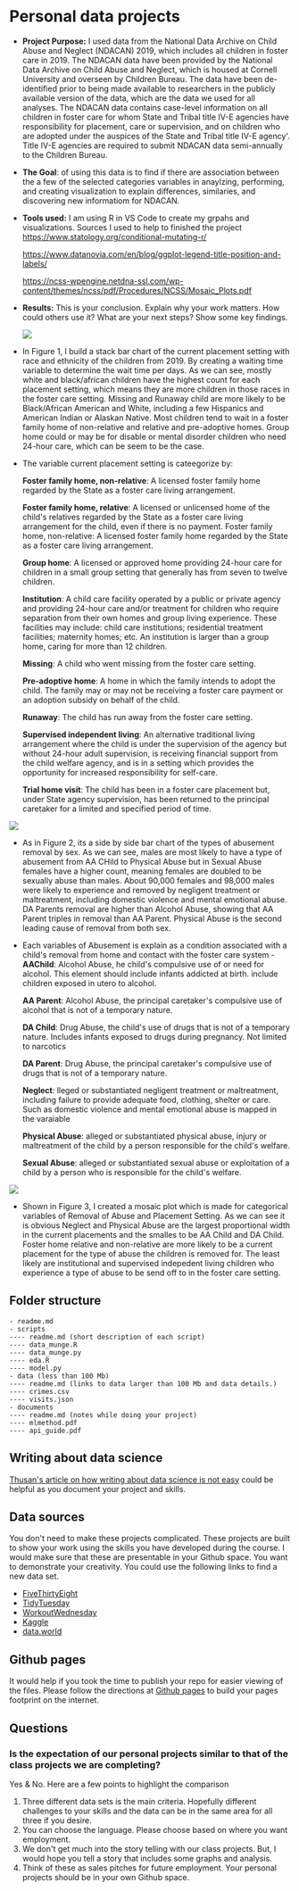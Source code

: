 # Personal data projects

- __Project Purpose:__ I used data from the National Data Archive on Child Abuse and Neglect (NDACAN) 2019, which includes all children in foster care in 2019. The NDACAN data have been provided by the National Data Archive on Child Abuse and Neglect, which is housed at Cornell University and overseen by Children Bureau. The data have been de-identified prior to being made available to researchers in the publicly available version of the data, which are the data we used for all analyses. The NDACAN data contains case-level information on all children in foster care for whom State and Tribal title IV-E agencies have responsibility for placement, care or supervision, and on children who are adopted under the auspices of the State and Tribal title IV-E agency'. Title IV-E agencies are required to submit NDACAN data semi-annually to the Children Bureau. 

- __The Goal__: of using this data is to find if there are association between the a few of the selected categories variables in anaylzing, performing, and creating visualization to explain differences, similaries, and discovering new informatiom for NDACAN.

- __Tools used:__ I am using R in VS Code to create my grpahs and visualizations. 
Sources I used to help to finished the project
https://www.statology.org/conditional-mutating-r/

    https://www.datanovia.com/en/blog/ggplot-legend-title-position-and-labels/

    https://ncss-wpengine.netdna-ssl.com/wp-content/themes/ncss/pdf/Procedures/NCSS/Mosaic_Plots.pdf



- __Results:__ This is your conclusion.  Explain why your work matters.  How could others use it?  What are your next steps? Show some key findings.
    
    ![](documents/figure1_curplset_race_sex.png)

- In Figure 1, I build a stack bar chart of the current placement setting with race and ethnicity of the children from 2019. By creating a waiting time variable to determine the wait time per days. As we can see, mostly white and black/african children have the highest count for each placement setting, which means they are more children in those races in the foster care setting. Missing and Runaway child are more likely to be Black/African American and White, including a few Hispanics and American Indian or Alaskan Native. Most children tend to wait in a foster family home of non-relative and relative and pre-adoptive homes. Group home could or may be for disable or mental disorder children who need 24-hour care, which can be seem to be the case. 
     
- The variable current placement setting is cateegorize by: 

    __Foster family home, non-relative__: A licensed foster family home regarded by the State as a foster care living arrangement.

    __Foster family home, relative__: A licensed or unlicensed home of the child's relatives regarded by the State as a foster care living arrangement for the child, even if there is no payment.
     Foster family home, non-relative: A licensed foster family home regarded by the State as a foster care living arrangement. 
     
    __Group home__: A licensed or approved home providing 24-hour care for children in a small group setting that generally has from seven to twelve children.
     
    __Institution__: A child care facility operated by a public or private agency and providing 24-hour care and/or treatment for children who require separation from their own homes and group living experience. These facilities may include: child care institutions; residential treatment facilities; maternity homes; etc. An institution is larger than a group home, caring for more than 12 children.

    __Missing__: A child who went missing from the foster care setting.
     
    __Pre-adoptive home__: A home in which the family intends to adopt the child. The family may or may not be receiving a foster care payment or an adoption subsidy on behalf of the child. 

    __Runaway__: The child has run away from the foster care setting. 

    __Supervised independent living__: An alternative traditional living arrangement where the child is under the supervision of the agency but without 24-hour adult supervision, is receiving financial support from the child welfare agency, and is in a setting which provides the opportunity for increased responsibility for self-care. 

    __Trial home visit__: The child has been in a foster care placement but, under State agency supervision, has been returned to the principal caretaker for a limited and specified period of time.





![](documents/figure3_type_of_abusement.png)

-  As in Figure 2, its a side by side bar chart of the types of abusement removal by sex. As we can see, males are most likely to have a type of abusement from AA CHild to Physical Abuse but in Sexual Abuse females have a higher count, meaning females are doubled to be sexually abuse than males. About 90,000 females and 98,000 males were likely to experience and removed by negligent treatment or maltreatment, including domestic violence and mental emotional abuse. DA Parents removal are higher than Alcohol Abuse, showing that AA Parent triples in removal than AA Parent. Physical Abuse is the second leading cause of removal from both sex. 

- Each variables of Abusement is explain as a condition associated with a child's removal from home and contact with the foster care system -  
    __AAChild__: Alcohol Abuse, he child's compulsive use of or need for alcohol. This element should include infants addicted at birth. include children exposed in utero to alcohol.

    __AA Parent__: Alcohol Abuse, the principal caretaker's compulsive use of alcohol that is not of a temporary nature.

    __DA Child__: Drug Abuse, the child's use of drugs that is not of a temporary nature. Includes infants exposed to drugs during pregnancy. Not limited to narcotics

    __DA Parent__: Drug Abuse, the principal caretaker's compulsive use of drugs that is not of a temporary nature.

    __Neglect__: lleged or substantiated negligent treatment or maltreatment, including failure to provide adequate food, clothing, shelter or care. Such as domestic violence and mental emotional abuse is mapped in the varaiable

    __Physical Abuse__: alleged or substantiated physical abuse, injury or maltreatment of the child by a person responsible for the child's welfare.

    __Sexual Abuse__: alleged or substantiated sexual abuse or exploitation of a child by a person who is responsible for the child's welfare.

![](documents/figure4_mosaic.png)

- Shown in Figure 3, I created a mosaic plot which is made for categorical variables of Removal of Abuse and Placement Setting. As we can see it is obvious Neglect and Physical Abuse are the largest proportional width in the current placements and the smalles to be AA Child and DA Child. Foster home relative and non-relative are more likely to be a current placement for the type of abuse the children is removed for. The least likely are institutional and supervised indepedent living children who experience a type of abuse to be send off to in the foster care setting.






## Folder structure

```
- readme.md
- scripts
---- readme.md (short description of each script)
---- data_munge.R
---- data_munge.py
---- eda.R
---- model.py
- data (less than 100 Mb)
---- readme.md (links to data larger than 100 Mb and data details.)
---- crimes.csv
---- visits.json
- documents
---- readme.md (notes while doing your project)
---- mlmethod.pdf
---- api_guide.pdf
```

## Writing about data science

[Thusan's article on how writing about data science is not easy](https://towardsdatascience.com/lets-admit-it-writing-about-data-science-is-not-easy-37a376777d36) could be helpful as you document your project and skills.

## Data sources

You don't need to make these projects complicated. These projects are built to show your work using the skills you have developed during the course. I would make sure that these are presentable in your Github space. You want to demonstrate your creativity. You could use the following links to find a new data set. 

- [FiveThirtyEight](https://github.com/fivethirtyeight/data)
- [TidyTuesday](https://github.com/rfordatascience/tidytuesday)
- [WorkoutWednesday](http://www.workout-wednesday.com/)
- [Kaggle](https://www.kaggle.com/datasets)
- [data.world](https://data.world/search?context=community&entryTypeLabel=dataset&q=free+data&type=all)

## Github pages

It would help if you took the time to publish your repo for easier viewing of the files.  Please follow the directions at [Github pages](https://pages.github.com/) to build your pages footprint on the internet.

## Questions

### Is the expectation of our personal projects similar to that of the class projects we are completing?

Yes & No. Here are a few points to highlight the comparison

1. Three different data sets is the main criteria. Hopefully different challenges to your skills and the data can be in the same area for all three if you desire.
2. You can choose the language. Please choose based on where you want employment.
3. We don't get much into the story telling with our class projects.  But, I would hope you tell a story that includes some graphs and analysis.
4. Think of these as sales pitches for future employment. Your personal projects should be in your own Github space.
